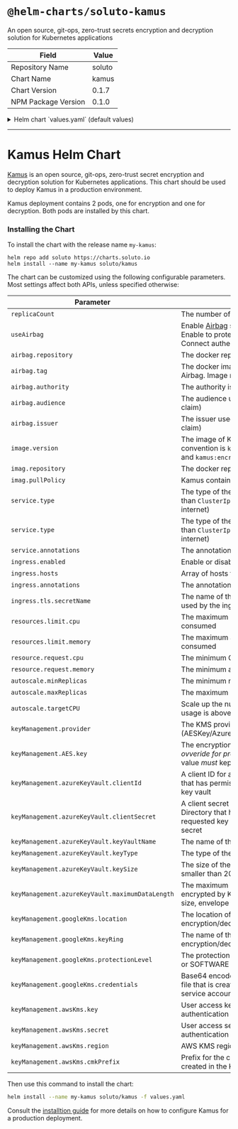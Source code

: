# `@helm-charts/soluto-kamus`

An open source, git-ops, zero-trust secrets encryption and decryption solution for Kubernetes applications

| Field               | Value  |
| ------------------- | ------ |
| Repository Name     | soluto |
| Chart Name          | kamus  |
| Chart Version       | 0.1.7  |
| NPM Package Version | 0.1.0  |

<details>

<summary>Helm chart `values.yaml` (default values)</summary>

```yaml
# Default values for kamus.
# This is a YAML-formatted file.
# Declare variables to be passed into your templates.
replicaCount: 1
useAirbag: false
airbag:
  repository: soluto
  tag: 0.8
image:
  version: 0.1.1.0
  repository: soluto
  pullPolicy: IfNotPresent
service:
  type: ClusterIP
  annotations:
    prometheus.io/scrape: 'true'
ingress:
  enabled: false
resources:
  limits:
    cpu: 500m
    memory: 600Mi
  requests:
    cpu: 100m
    memory: 128Mi
autoscale:
  minReplicas: 2
  maxReplicas: 10
  targetCPU: 50
keyManagement:
  provider: AESKey
  AES:
    key: rWnWbaFutavdoeqUiVYMNJGvmjQh31qaIej/vAxJ9G0=
```

</details>

---

# Kamus Helm Chart

[Kamus](https://github.com/Soluto/kamus) is an open source, git-ops, zero-trust secret encryption and decryption solution for Kubernetes applications.
This chart should be used to deploy Kamus in a production environment.

Kamus deployment contains 2 pods, one for encryption and one for decryption. Both pods are installed by this chart.

### Installing the Chart

To install the chart with the release name `my-kamus`:

```
helm repo add soluto https://charts.soluto.io
helm install --name my-kamus soluto/kamus
```

The chart can be customized using the following configurable parameters. Most settings affect both APIs, unless specified otherwise:

| Parameter                                       | Description                                                                                                                                         | Default                                        |
| ----------------------------------------------- | --------------------------------------------------------------------------------------------------------------------------------------------------- | ---------------------------------------------- |
| `replicaCount`                                  | The number of replicas                                                                                                                              | 1                                              |
| `useAirbag`                                     | Enable [Airbag](https://github.com/Soluto/airbag) side car for encryption API. Enable to protect encryption API with Openid-Connect authentication. | `false`                                        |
| `airbag.repository`                             | The docker repository to pull Airbag from.                                                                                                          | `soluto`                                       |
| `airbag.tag`                                    | The docker image tag to use when pulling Airbag. Image name will be `airbag:{tag}`.                                                                 | `soluto`                                       |
| `airbag.authority`                              | The authority issueing the token                                                                                                                    |
| `airbag.audience`                               | The audience used to validate the token (`aud` claim)                                                                                               |
| `airbag.issuer`                                 | The issuer used to validate the token (`iss` claim)                                                                                                 |
| `image.version`                                 | The image of Kamus to pull. Image naming convention is `kamus:encryption-{version}` and `kamus:encryption-{version}`                                | `0.1.1.0`                                      |
| `imag.repository`                               | The docker repository to pull the images from                                                                                                       | `soluto`                                       |
| `imag.pullPolicy`                               | Kamus containers pull policy                                                                                                                        | `IfNotPresent`                                 |
| `service.type`                                  | The type of the service (careful, values other than `ClusterIp` expose the decryptor to the internet)                                               | `ClusterIp`                                    |
| `service.type`                                  | The type of the service (careful, values other than `ClusterIp` expose the decryptor to the internet)                                               | `ClusterIp`                                    |
| `service.annotations`                           | The annotations for the service                                                                                                                     | `prometheus.io/scrape: "true"`                 |
| `ingress.enabled`                               | Enable or disable ingress for encryptor API                                                                                                         | `false`                                        |
| `ingress.hosts`                                 | Array of hosts for the ingress                                                                                                                      |
| `ingress.annotations`                           | The annotations for the ingress                                                                                                                     |
| `ingress.tls.secretName`                        | The name of the TLS secret that should be used by the ingress                                                                                       |
| `resources.limit.cpu`                           | The maximum CPU cores that can be consumed                                                                                                          | `500m`                                         |
| `resources.limit.memory`                        | The maximum amount of memory that can be consumed                                                                                                   | `600Mi`                                        |
| `resource.request.cpu`                          | The minimum CPU cores                                                                                                                               | `100m`                                         |
| `resource.request.memory`                       | The minimum amount of memory                                                                                                                        | `128Mi`                                        |
| `autoscale.minReplicas`                         | The minimum number of pods                                                                                                                          | 2                                              |
| `autoscale.maxReplicas`                         | The maximum number of pods                                                                                                                          | 10                                             |
| `autoscale.targetCPU`                           | Scale up the numnber of pods when CPU usage is above this percentage                                                                                | 50                                             |
| `keyManagement.provider`                        | The KMS provider (AESKey/AzureKeyVault/GoogleKms/AwsKms)                                                                                            | AES                                            |
| `keyManagement.AES.key`                         | The encryption key used by the AES provider, _ovveride for production deployments_. This value _must_ kept secret                                   | `rWnWbaFutavdoeqUiVYMNJGvmjQh31qaIej/vAxJ9G0=` |
| `keyManagement.azureKeyVault.clientId`          | A client ID for a valid Azure Active Directory that has permissions to access the requested key vault                                               |
| `keyManagement.azureKeyVault.clientSecret`      | A client secret for a valid Azure Active Directory that has permissions to access the requested key vault. This value _must_ kept secret            |
| `keyManagement.azureKeyVault.keyVaultName`      | The name of the KeyVault to use                                                                                                                     |
| `keyManagement.azureKeyVault.keyType`           | The type of the keys                                                                                                                                | `RSA-HSM`                                      |
| `keyManagement.azureKeyVault.keySize`           | The size of the keys. Do not set to values smaller than 2048 for RSA keys                                                                           | `2048`                                         |
| `keyManagement.azureKeyVault.maximumDataLength` | The maximum number of bytes that can be encrypted by KeyVaults. For data in bigger size, envelope encryption is used.                               | `214`                                          |
| `keyManagement.googleKms.location`              | The location of the keyring used for encryption/decryption                                                                                          |
| `keyManagement.googleKms.keyRing`               | The name of the keyring used for encryption/decryption                                                                                              |
| `keyManagement.googleKms.protectionLevel`       | The protection of the keys, can be either HSM or SOFTWARE                                                                                           | HSM                                            |
| `keyManagement.googleKms.credentials`           | Base64 encoded credentials files (the JSON file that is created when creating keys for service account on google)                                   |
| `keyManagement.awsKms.key`                      | User access key to use for AWS KMS authentication                                                                                                   |
| `keyManagement.awsKms.secret`                   | User access secret to use for AWS KMS authentication                                                                                                |
| `keyManagement.awsKms.region`                   | AWS KMS region                                                                                                                                      |
| `keyManagement.awsKms.cmkPrefix`                | Prefix for the customer master keys that are created in the KMS                                                                                     |

Then use this command to install the chart:

```bash
helm install --name my-kamus soluto/kamus -f values.yaml
```

Consult the [installtion guide](https://github.com/Soluto/kamus/blob/master/docs/install.md) for more details on how to configure Kamus for a production deployment.
